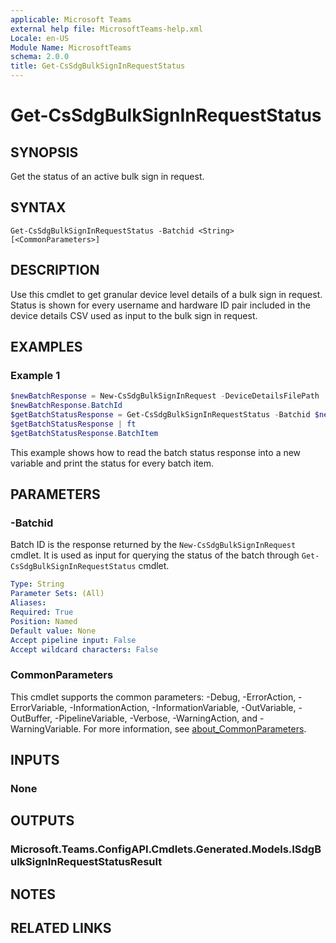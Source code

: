 ```yaml
---
applicable: Microsoft Teams
external help file: MicrosoftTeams-help.xml
Locale: en-US
Module Name: MicrosoftTeams
schema: 2.0.0
title: Get-CsSdgBulkSignInRequestStatus
---
```


# Get-CsSdgBulkSignInRequestStatus

## SYNOPSIS
Get the status of an active bulk sign in request.

## SYNTAX

```
Get-CsSdgBulkSignInRequestStatus -Batchid <String> [<CommonParameters>]
```

## DESCRIPTION
Use this cmdlet to get granular device level details of a bulk sign in request. Status is shown for every username and hardware ID pair included in the device details CSV used as input to the bulk sign in request.

## EXAMPLES

### Example 1
```powershell
$newBatchResponse = New-CsSdgBulkSignInRequest -DeviceDetailsFilePath .\Example.csv -Region APAC
$newBatchResponse.BatchId
$getBatchStatusResponse = Get-CsSdgBulkSignInRequestStatus -Batchid $newBatchResponse.BatchId
$getBatchStatusResponse | ft
$getBatchStatusResponse.BatchItem
```

This example shows how to read the batch status response into a new variable and print the status for every batch item.

## PARAMETERS

### -Batchid
Batch ID is the response returned by the `New-CsSdgBulkSignInRequest` cmdlet. It is used as input for querying the status of the batch through `Get-CsSdgBulkSignInRequestStatus` cmdlet.

```yaml
Type: String
Parameter Sets: (All)
Aliases:
Required: True
Position: Named
Default value: None
Accept pipeline input: False
Accept wildcard characters: False
```

### CommonParameters
This cmdlet supports the common parameters: -Debug, -ErrorAction, -ErrorVariable, -InformationAction, -InformationVariable, -OutVariable, -OutBuffer, -PipelineVariable, -Verbose, -WarningAction, and -WarningVariable. For more information, see [about_CommonParameters](http://go.microsoft.com/fwlink/?LinkID=113216).

## INPUTS

### None

## OUTPUTS

### Microsoft.Teams.ConfigAPI.Cmdlets.Generated.Models.ISdgBulkSignInRequestStatusResult

## NOTES

## RELATED LINKS
